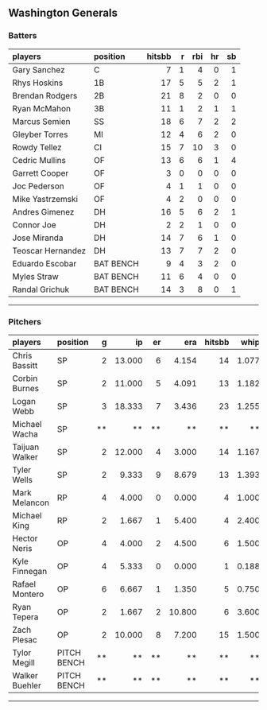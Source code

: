 ## Washington Generals

### Batters

 
|players           |position  | hitsbb|  r| rbi| hr| sb| 
|:-----------------|:---------|------:|--:|---:|--:|--:| 
|Gary Sanchez      |C         |      7|  1|   4|  0|  1| 
|Rhys Hoskins      |1B        |     17|  5|   5|  2|  1| 
|Brendan Rodgers   |2B        |     21|  8|   2|  0|  0| 
|Ryan McMahon      |3B        |     11|  1|   2|  1|  1| 
|Marcus Semien     |SS        |     18|  6|   7|  2|  2| 
|Gleyber Torres    |MI        |     12|  4|   6|  2|  0| 
|Rowdy Tellez      |CI        |     15|  7|  10|  3|  0| 
|Cedric Mullins    |OF        |     13|  6|   6|  1|  4| 
|Garrett Cooper    |OF        |      3|  0|   0|  0|  0| 
|Joc Pederson      |OF        |      4|  1|   1|  0|  0| 
|Mike Yastrzemski  |OF        |      4|  2|   0|  0|  0| 
|Andres Gimenez    |DH        |     16|  5|   6|  2|  1| 
|Connor Joe        |DH        |      2|  2|   1|  0|  0| 
|Jose Miranda      |DH        |     14|  7|   6|  1|  0| 
|Teoscar Hernandez |DH        |     13|  7|   7|  2|  0| 
|Eduardo Escobar   |BAT BENCH |      9|  4|   3|  2|  0| 
|Myles Straw       |BAT BENCH |     11|  6|   4|  0|  0| 
|Randal Grichuk    |BAT BENCH |     14|  3|   8|  0|  1| 


* * *

### Pitchers

 
|players        |position    |  g|     ip| er|    era| hitsbb|  whip| so|  w| sv| 
|:--------------|:-----------|--:|------:|--:|------:|------:|-----:|--:|--:|--:| 
|Chris Bassitt  |SP          |  2| 13.000|  6|  4.154|     14| 1.077| 13|  0|  0| 
|Corbin Burnes  |SP          |  2| 11.000|  5|  4.091|     13| 1.182| 16|  1|  0| 
|Logan Webb     |SP          |  3| 18.333|  7|  3.436|     23| 1.255| 12|  1|  0| 
|Michael Wacha  |SP          | **|     **| **|     **|     **|    **| **| **| **| 
|Taijuan Walker |SP          |  2| 12.000|  4|  3.000|     14| 1.167|  8|  1|  0| 
|Tyler Wells    |SP          |  2|  9.333|  9|  8.679|     13| 1.393|  9|  0|  0| 
|Mark Melancon  |RP          |  4|  4.000|  0|  0.000|      4| 1.000|  5|  0|  2| 
|Michael King   |RP          |  2|  1.667|  1|  5.400|      4| 2.400|  2|  0|  0| 
|Hector Neris   |OP          |  4|  4.000|  2|  4.500|      6| 1.500|  4|  1|  1| 
|Kyle Finnegan  |OP          |  4|  5.333|  0|  0.000|      1| 0.188|  2|  0|  3| 
|Rafael Montero |OP          |  6|  6.667|  1|  1.350|      5| 0.750|  3|  1|  1| 
|Ryan Tepera    |OP          |  2|  1.667|  2| 10.800|      6| 3.600|  1|  0|  0| 
|Zach Plesac    |OP          |  2| 10.000|  8|  7.200|     15| 1.500| 11|  0|  0| 
|Tylor Megill   |PITCH BENCH | **|     **| **|     **|     **|    **| **| **| **| 
|Walker Buehler |PITCH BENCH | **|     **| **|     **|     **|    **| **| **| **| 


* * *


